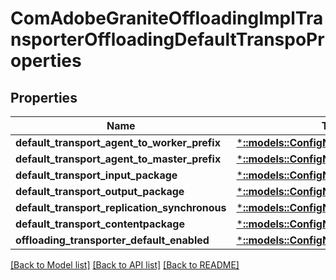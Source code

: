 # ComAdobeGraniteOffloadingImplTransporterOffloadingDefaultTranspoProperties

## Properties
Name | Type | Description | Notes
------------ | ------------- | ------------- | -------------
**default_transport_agent_to_worker_prefix** | [***::models::ConfigNodePropertyString**](configNodePropertyString.md) |  | [optional] 
**default_transport_agent_to_master_prefix** | [***::models::ConfigNodePropertyString**](configNodePropertyString.md) |  | [optional] 
**default_transport_input_package** | [***::models::ConfigNodePropertyString**](configNodePropertyString.md) |  | [optional] 
**default_transport_output_package** | [***::models::ConfigNodePropertyString**](configNodePropertyString.md) |  | [optional] 
**default_transport_replication_synchronous** | [***::models::ConfigNodePropertyBoolean**](configNodePropertyBoolean.md) |  | [optional] 
**default_transport_contentpackage** | [***::models::ConfigNodePropertyBoolean**](configNodePropertyBoolean.md) |  | [optional] 
**offloading_transporter_default_enabled** | [***::models::ConfigNodePropertyBoolean**](configNodePropertyBoolean.md) |  | [optional] 

[[Back to Model list]](../README.md#documentation-for-models) [[Back to API list]](../README.md#documentation-for-api-endpoints) [[Back to README]](../README.md)


